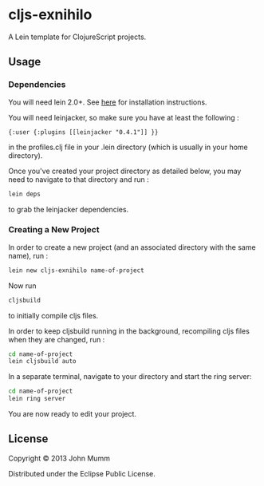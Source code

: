# cljs-exnihilo

A Lein template for ClojureScript projects.

## Usage

### Dependencies

You will need lein 2.0+.  See [here](https://github.com/technomancy/leiningen/blob/stable/README.md) for installation instructions.

You will need leinjacker, so make sure you have at least the following :

```
{:user {:plugins [[leinjacker "0.4.1"]] }} 
```

in the profiles.clj file in your .lein directory (which is usually in your home directory). 

Once you've created your project directory as detailed below, you may need to navigate to that directory and run :

```bash
lein deps
```

to grab the leinjacker dependencies.

### Creating a New Project
In order to create a new project (and an associated directory with the same name), run :

```bash
lein new cljs-exnihilo name-of-project
```

Now run 

```bash
cljsbuild
```

to initially compile cljs files.  

In order to keep cljsbuild running in the background, recompiling cljs files when they are changed, run :

```bash
cd name-of-project
lein cljsbuild auto
```

In a separate terminal, navigate to your directory and start the ring server:

```bash
cd name-of-project
lein ring server
```

You are now ready to edit your project.

## License

Copyright © 2013 John Mumm

Distributed under the Eclipse Public License.

